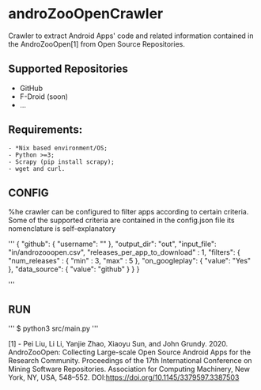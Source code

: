 # androZooOpenCrawler

Crawler to extract Android Apps' code and related information contained in the AndroZooOpen[1] from Open Source Repositories.

## Supported Repositories
- GitHub
- F-Droid (soon)
- ...

## Requirements:
    - *Nix based environment/OS;
    - Python >=3;
    - Scrapy (pip install scrapy);
    - wget and curl.

## CONFIG 
%he crawler can be configured to filter apps according to certain criteria. Some of the supported criteria are contained in the config.json file its nomenclature is self-explanatory

'''
{
    "github": {
        "username": "<your-github-username-here>"
    },
    "output_dir": "out",
    "input_file": "in/androzooopen.csv",
    "releases_per_app_to_download" : 1,
    "filters": {
        "num_releases" : {
            "min" : 3,
            "max" : 5
        },
        "on_googleplay": {
            "value": "Yes"
        },
        "data_source": {
            "value": "github"
        }
    }
}

'''

## RUN 
'''
$ python3 src/main.py 
'''

[1] - Pei Liu, Li Li, Yanjie Zhao, Xiaoyu Sun, and John Grundy. 2020. AndroZooOpen: Collecting Large-scale Open Source Android Apps for the Research Community. Proceedings of the 17th International Conference on Mining Software Repositories. Association for Computing Machinery, New York, NY, USA, 548–552. DOI:https://doi.org/10.1145/3379597.3387503